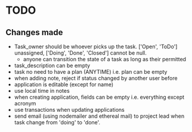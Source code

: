 # TODO



## Changes made

- Task_owner should be whoever picks up the task. ['Open', 'ToDo'] unassigned, ['Doing', 'Done', 'Closed'] cannot be null.
    - anyone can transition the state of a task as long as their permitted
- task_description can be empty
- task no need to have a plan (ANYTIME) i.e. plan can be empty
- when adding note, reject if status changed by another user before
- application is editable (except for name)
- use local time in notes
- when creating application, fields can be empty i.e. everything except acronym
- use transactions when updating applications
- send email (using nodemailer and ethereal mail) to project lead when task change from 'doing' to 'done'.

